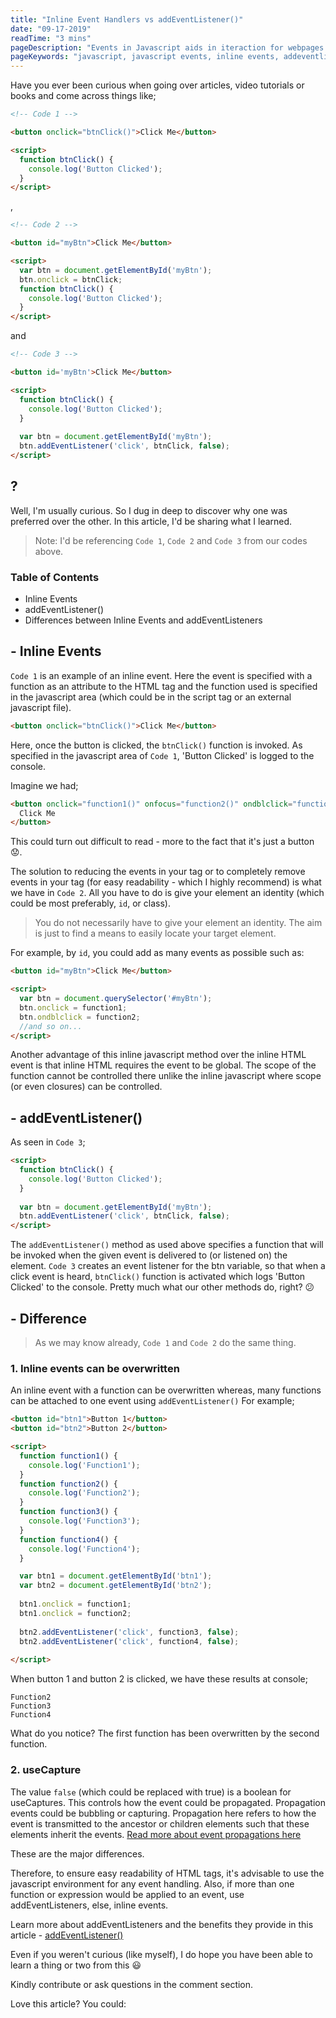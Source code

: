 ```yaml
---
title: "Inline Event Handlers vs addEventListener()"
date: "09-17-2019"
readTime: "3 mins"
pageDescription: "Events in Javascript aids in iteraction for webpages and the users. Events include clicks, double clicks, and so on for which functions can be specified. Such functions are invoked when the event occurs."
pageKeywords: "javascript, javascript events, inline events, addeventlistener, click event, onclick event, functions, javascript functions."
---
```


Have you ever been curious when going over articles, video tutorials or books and come across things like;
```html
<!-- Code 1 -->

<button onclick="btnClick()">Click Me</button>

<script>
  function btnClick() {
    console.log('Button Clicked');
  }
</script>
```
,
```html
<!-- Code 2 -->

<button id="myBtn">Click Me</button>

<script>
  var btn = document.getElementById('myBtn');
  btn.onclick = btnClick;
  function btnClick() {
    console.log('Button Clicked');
  }
</script>
```
and
```html
<!-- Code 3 -->

<button id='myBtn'>Click Me</button>

<script>
  function btnClick() {
    console.log('Button Clicked');
  }
  
  var btn = document.getElementById('myBtn');
  btn.addEventListener('click', btnClick, false);
</script>
```
## ?

Well, I'm usually curious. So I dug in deep to discover why one was preferred over the other. In this article, I'd be sharing what I learned.
> Note: I'd be referencing `Code 1`, `Code 2` and `Code 3` from our codes above.

### Table of Contents
- Inline Events
- addEventListener()
- Differences between Inline Events and addEventListeners

## - Inline Events
`Code 1` is an example of an inline event. Here the event is specified with a function as an attribute to the HTML tag and the function used is specified in the javascript area (which could be in the script tag or an external javascript file).

```html
<button onclick="btnClick()">Click Me</button>
```

Here, once the button is clicked, the `btnClick()` function is invoked. As specified in the javascript area of `Code 1`, 'Button Clicked' is logged to the console.

Imagine we had;
```html
<button onclick="function1()" onfocus="function2()" ondblclick="function3">
  Click Me
</button>
```

This could turn out difficult to read - more to the fact that it's just a button 😟.

The solution to reducing the events in your tag or to completely remove events in your tag (for easy readability - which I highly recommend) is what we have in `Code 2`. All you have to do is give your element an identity (which could be most preferably, `id`, or class).
> You do not necessarily have to give your element an identity. The aim is just to find a means to easily locate your target element.

For example, by `id`, you could add as many events as possible such as:
```html
<button id="myBtn">Click Me</button>

<script>
  var btn = document.querySelector('#myBtn');
  btn.onclick = function1;
  btn.ondblclick = function2;
  //and so on...
</script>
```

Another advantage of this inline javascript method over the inline HTML event is that inline HTML requires the event to be global. The scope of the function cannot be controlled there unlike the inline javascript where scope (or even closures) can be controlled.

## - addEventListener()
As seen in `Code 3`;

```html
<script>
  function btnClick() {
    console.log('Button Clicked');
  }
  
  var btn = document.getElementById('myBtn');
  btn.addEventListener('click', btnClick, false);
</script>
```

The `addEventListener()` method as used above specifies a function that will be invoked when the given event is delivered to (or listened on) the element.
`Code 3` creates an event listener for the btn variable, so that when a click event is heard, `btnClick()` function is activated which logs 'Button Clicked' to the console. Pretty much what our other methods do, right? 😕

## - Difference
> As we may know already, `Code 1` and `Code 2` do the same thing.

### 1. Inline events can be overwritten
An inline event with a function can be overwritten whereas, many functions can be attached to one event using `addEventListener()` For example;

```html
<button id="btn1">Button 1</button>
<button id="btn2">Button 2</button>

<script>
  function function1() {
    console.log('Function1');
  }
  function function2() {
    console.log('Function2');
  }
  function function3() {
    console.log('Function3');
  }
  function function4() {
    console.log('Function4');
  }

  var btn1 = document.getElementById('btn1');
  var btn2 = document.getElementById('btn2');
  
  btn1.onclick = function1;
  btn1.onclick = function2;
 
  btn2.addEventListener('click', function3, false);
  btn2.addEventListener('click', function4, false);
  
</script>
```

When button 1 and button 2 is clicked, we have these results at console;

```console
Function2
Function3
Function4
```
What do you notice?
The first function has been overwritten by the second function.

### 2. useCapture
The value `false` (which could be replaced with true) is a boolean for useCaptures. This controls how the event could be propagated. Propagation events could be bubbling or capturing. Propagation here refers to how the event is transmitted to the ancestor or children elements such that these elements inherit the events.
[Read more about event propagations here](https://www.quirksmode.org/js/events_order.html#link4)

These are the major differences.

Therefore, to ensure easy readability of HTML tags, it's advisable to use the javascript environment for any event handling.
Also, if more than one function or expression would be applied to an event, use addEventListeners, else, inline events.

Learn more about addEventListeners and the benefits they provide in this article - [addEventListener()
](https://developer.mozilla.org/en-US/docs/Web/API/EventTarget/addEventListener)

Even if you weren't curious (like myself), I do hope you have been able to learn a thing or two from this 😃

Kindly contribute or ask questions in the comment section.

Love this article? You could: